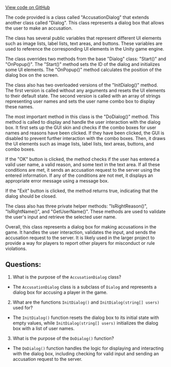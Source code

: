 [View code on GitHub](https://github.com/TieHaxJan/Brick-Force/Assembly-CSharp\AccusationDialog.cs)

The code provided is a class called "AccusationDialog" that extends another class called "Dialog". This class represents a dialog box that allows the user to make an accusation. 

The class has several public variables that represent different UI elements such as image lists, label lists, text areas, and buttons. These variables are used to reference the corresponding UI elements in the Unity game engine.

The class overrides two methods from the base "Dialog" class: "Start()" and "OnPopup()". The "Start()" method sets the ID of the dialog and initializes some UI elements. The "OnPopup()" method calculates the position of the dialog box on the screen.

The class also has two overloaded versions of the "InitDialog()" method. The first version is called without any arguments and resets the UI elements to their default state. The second version is called with an array of strings representing user names and sets the user name combo box to display these names.

The most important method in this class is the "DoDialog()" method. This method is called to display and handle the user interaction with the dialog box. It first sets up the GUI skin and checks if the combo boxes for user names and reasons have been clicked. If they have been clicked, the GUI is disabled to prevent further interaction with the combo boxes. Then, it draws the UI elements such as image lists, label lists, text areas, buttons, and combo boxes. 

If the "OK" button is clicked, the method checks if the user has entered a valid user name, a valid reason, and some text in the text area. If all these conditions are met, it sends an accusation request to the server using the entered information. If any of the conditions are not met, it displays an appropriate error message using a message box.

If the "Exit" button is clicked, the method returns true, indicating that the dialog should be closed.

The class also has three private helper methods: "IsRightReason()", "IsRightName()", and "GetUserName()". These methods are used to validate the user's input and retrieve the selected user name.

Overall, this class represents a dialog box for making accusations in the game. It handles the user interaction, validates the input, and sends the accusation request to the server. It is likely used in the larger project to provide a way for players to report other players for misconduct or rule violations.
## Questions: 
 1. What is the purpose of the `AccusationDialog` class?
- The `AccusationDialog` class is a subclass of `Dialog` and represents a dialog box for accusing a player in the game.

2. What are the functions `InitDialog()` and `InitDialog(string[] users)` used for?
- The `InitDialog()` function resets the dialog box to its initial state with empty values, while `InitDialog(string[] users)` initializes the dialog box with a list of user names.

3. What is the purpose of the `DoDialog()` function?
- The `DoDialog()` function handles the logic for displaying and interacting with the dialog box, including checking for valid input and sending an accusation request to the server.
